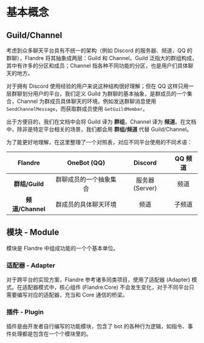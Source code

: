 # 基本概念

## Guild/Channel

考虑到众多聊天平台具有不统一的架构（例如 Discord 的服务器、频道，QQ 的群聊），Flandre 将其抽象成两层：Guild 和 Channel。Guild 泛指大的群组构成，其中有许多的分区和成员；Channel 指各种不同功能的分区，也是用户们具体聊天的地方。

对于拥有 Discord 使用经验的用户来说这种结构很好理解；但在 QQ 这样只用一层群聊划分用户的平台，我们定义 Guild 为群聊的基本抽象，是群成员的一个集合，Channel 为群成员具体聊天的环境。例如发送群聊消息使用 `SendChannelMessage`，而获取群成员使用 `GetGuildMember`。

出于方便目的，我们在文档中会将 Guild 译为 **群组**，Channel 译为 **频道**。在文档中，除非是特定平台相关的场景，我们都会用 **群组/频道** 代替 Guild/Channel。

为了能更好地理解，在这里整理了一个对照表，对应不同平台使用的不同术语：

| Flandre         | OneBot (QQ)        | Discord        | QQ 频道 |
|:---------------:|:------------------:|:--------------:|:------:|
| **群组/Guild**   | 群聊成员的一个抽象集合 | 服务器 (Server) | 频道   |
| **频道/Channel** | 群成员的具体聊天环境  | 频道            | 子频道  |

## 模块 - Module

模块是 Flandre 中组成功能的一个个基本单位。

### 适配器 - Adapter

对于跨平台的实现方案，Flandre 参考诸多同类项目，使用了适配器 (Adapter) 模式。在适配器模式中，核心组件 (Flandre.Core) 不会发生变化，对于不同平台只需要编写对应的适配器，充当和 Core 通信的桥梁。

### 插件 - Plugin

插件是由开发者自行编写的功能模块，包含了 bot 的各种行为逻辑，如指令、事件处理都是包含在一个个模块里的。
